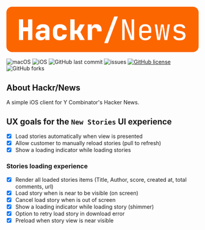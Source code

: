 ![HackrNews](./assets/hackr-news-inline.png)

![macOS](https://img.shields.io/github/workflow/status/AlfredoHernandez/HackrNews/macOS/develop?label=macOS&style=for-the-badge&color=brigthgreen)
![iOS](https://img.shields.io/github/workflow/status/AlfredoHernandez/HackrNews/iOS/develop?label=iOS&style=for-the-badge&color=brigthgreen)
![GitHub last commit](https://img.shields.io/github/last-commit/AlfredoHernandez/HackrNews?style=for-the-badge)
![issues](https://img.shields.io/github/issues/AlfredoHernandez/HackrNews?color=blue&style=for-the-badge)
[![GitHub license](https://img.shields.io/github/license/AlfredoHernandez/HackrNews?color=brigthgreen&style=for-the-badge)](https://github.com/AlfredoHernandez/HackrNews)
![GitHub forks](https://img.shields.io/github/forks/AlfredoHernandez/HackrNews?style=for-the-badge&color=blueviolet)

## About Hackr/News

A simple iOS client for Y Combinator's Hacker News.

## UX goals for the `New Stories` UI experience

- [X] Load stories automatically when view is presented
- [X] Allow customer to manually reload stories (pull to refresh)
- [X] Show a loading indicator while loading stories

### Stories loading experience

- [X] Render all loaded stories items (Title, Author, score, created at, total comments, url)
- [X] Load story when is near to be visible (on screen)
- [X] Cancel load story when is out of screen
- [X] Show a loading indicator while loading story (shimmer)
- [X] Option to retry load story in download error
- [X] Preload when story view is near visible